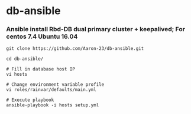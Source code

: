 # db-ansible

### Ansible install Rbd-DB dual primary cluster + keepalived; For centos 7.4 Ubuntu 16.04

```
git clone https://github.com/Aaron-23/db-ansible.git

cd db-ansible/

# Fill in database host IP
vi hosts

# Change environment variable profile
vi roles/rainvar/defaults/main.yml

# Execute playbook
ansible-playbook -i hosts setup.yml
```
